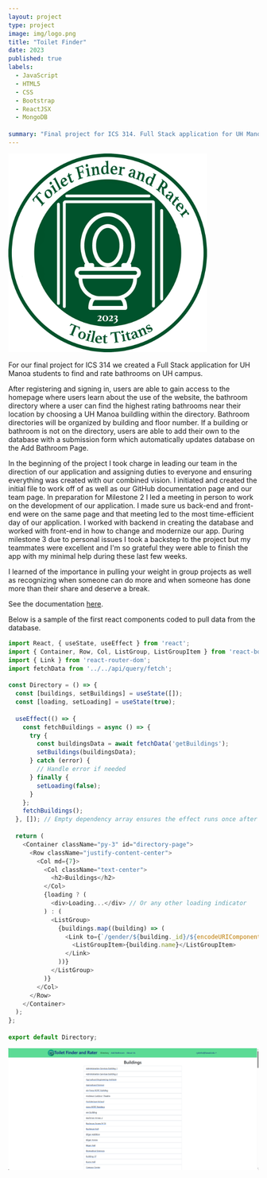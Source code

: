 ```yaml
---
layout: project
type: project
image: img/logo.png
title: "Toilet Finder"
date: 2023
published: true
labels:
  - JavaScript
  - HTML5
  - CSS
  - Bootstrap
  - ReactJSX
  - MongoDB

summary: "Final project for ICS 314. Full Stack application for UH Manoa students to find and rate bathrooms on UH campus."
---
```


<div class="text-center p-4">
  <!-- <img width="120px" src="../img/math-marques.png" class="img-thumbnail" > -->
  <img width="400px" class="img-thumbnail" src="../img/logo.png">
</div>

For our final project for ICS 314 we created a Full Stack application for UH Manoa students to find and rate bathrooms on UH campus.

After registering and signing in, users are able to gain access to the homepage where users learn about the use of the website, the bathroom directory where a user can find the highest rating bathrooms near their location by choosing a UH Manoa buildling within the directory. Bathroom directories will be organized by building and floor number. If a building or bathroom is not on the directory, users are able to add their own to the database with a submission form which automatically updates database on the Add Bathroom Page.

In the beginning of the project I took charge in leading our team in the direction of our application and assigning duties to everyone and ensuring everything was created with our combined vision. I initiated and created the initial file to work off of as well as our GitHub documentation page and our team page. In preparation for Milestone 2 I led a meeting in person to work on the development of our application. I made sure us back-end and front-end were on the same page and that meeting led to the most time-efficient day of our application. I worked with backend in creating the database and worked with front-end in how to change and modernize our app. During milestone 3 due to personal issues I took a backstep to the project but my teammates were excellent and I'm so grateful they were able to finish the app with my minimal help during these last few weeks.

I learned of the importance in pulling your weight in group projects as well as recognizing when someone can do more and when someone has done more than their share and deserve a break.

See the documentation [here](https://toilet-titans.github.io/).

Below is a sample of the first react components coded to pull data from the database.

```js
import React, { useState, useEffect } from 'react';
import { Container, Row, Col, ListGroup, ListGroupItem } from 'react-bootstrap';
import { Link } from 'react-router-dom';
import fetchData from '../../api/query/fetch';

const Directory = () => {
  const [buildings, setBuildings] = useState([]);
  const [loading, setLoading] = useState(true);

  useEffect(() => {
    const fetchBuildings = async () => {
      try {
        const buildingsData = await fetchData('getBuildings');
        setBuildings(buildingsData);
      } catch (error) {
        // Handle error if needed
      } finally {
        setLoading(false);
      }
    };
    fetchBuildings();
  }, []); // Empty dependency array ensures the effect runs once after the initial render

  return (
    <Container className="py-3" id="directory-page">
      <Row className="justify-content-center">
        <Col md={7}>
          <Col className="text-center">
            <h2>Buildings</h2>
          </Col>
          {loading ? (
            <div>Loading...</div> // Or any other loading indicator
          ) : (
            <ListGroup>
              {buildings.map((building) => (
                <Link to={`/gender/${building._id}/${encodeURIComponent(building.name)}`} key={building._id}>
                  <ListGroupItem>{building.name}</ListGroupItem>
                </Link>
              ))}
            </ListGroup>
          )}
        </Col>
      </Row>
    </Container>
  );
};

export default Directory;

```
<div class="text-center p-4">
  <!-- <img width="120px" src="../img/math-marques.png" class="img-thumbnail" > -->
  <img width="800px" class="img-thumbnail" src="../img/DirectoryFinal.png">
</div>
